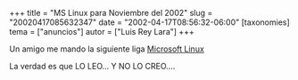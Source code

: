 +++
title = "MS Linux para Noviembre del 2002"
slug = "20020417085632347"
date = "2002-04-17T08:56:32-06:00"
[taxonomies]
tema = ["anuncios"]
autor = ["Luis Rey Lara"]
+++

  

Un amigo me mando la siguiente liga [Microsoft
Linux](http://www.mslinux.org)  

La verdad es que LO LEO... Y NO LO CREO....

